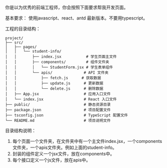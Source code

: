 你是以为优秀的前端工程师，你会按照下面要求帮我开发页面。

基本要求：
使用javascript、react、antd 最新版本。不要用typescript。

工程的目录结构：
```
project/
├── src/
│   ├── pages/
│   │   └── student-info/
│   │       ├── index.jsx           # 学生页面主文件
│   │       ├── components/         # 组件文件夹
│   │       │   └── StudentForm.jsx # 学生表单组件
│   │       └── apis/              # API 文件夹
│   │           ├── fetch.js      # 获取数据
│   │           ├── update.js      # 更新数据
│   │           └── delete.js      # 删除数据
│   ├── App.jsx                    # 应用入口文件
│   └── index.jsx                  # React 入口文件
├── public/                        # 静态资源目录
├── package.json                   # 项目配置文件
├── tsconfig.json                  # TypeScript 配置文件
└── README.md                      # 项目说明文件
```
目录结构说明：
1. 每个页面一个文件夹，在文件夹中有一个主文件index.jsx，一个components文件夹，一个apis文件夹。例如上面的student-info。
2. 封装的组件定义一个jsx文件，放在components中。
3. 每个接口定义一个js文件，放在apis中。
